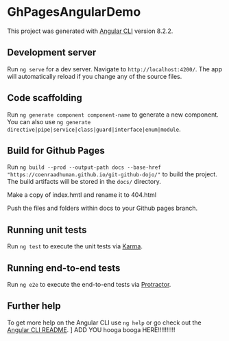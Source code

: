 # GhPagesAngularDemo

This project was generated with [Angular CLI](https://github.com/angular/angular-cli) version 8.2.2.

## Development server

Run `ng serve` for a dev server. Navigate to `http://localhost:4200/`. The app will automatically reload if you change any of the source files.

## Code scaffolding

Run `ng generate component component-name` to generate a new component. You can also use `ng generate directive|pipe|service|class|guard|interface|enum|module`.

## Build for Github Pages

Run `ng build --prod --output-path docs --base-href "https://coenraadhuman.github.io/git-github-dojo/"` to build the project. The build artifacts will be stored in the `docs/` directory.

Make a copy of index.hmtl and rename it to 404.html

Push the files and folders within docs to your Github pages branch.

## Running unit tests

Run `ng test` to execute the unit tests via [Karma](https://karma-runner.github.io).

## Running end-to-end tests

Run `ng e2e` to execute the end-to-end tests via [Protractor](http://www.protractortest.org/).

## Further help

To get more help on the Angular CLI use `ng help` or go check out the [Angular CLI README](https://github.com/angular/angular-cli/blob/master/README.md).
]
ADD YOU hooga booga HERE!!!!!!!!!!
